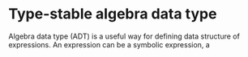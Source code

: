 # Type-stable algebra data type

Algebra data type (ADT) is a useful way for defining
data structure of expressions. An expression can be
a symbolic expression, a 